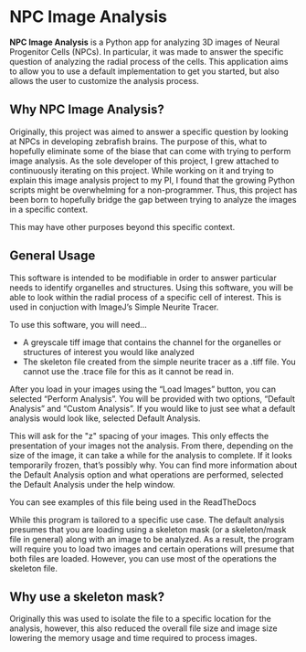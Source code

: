 # NPC Image Analysis
**NPC Image Analysis** is a Python app for analyzing 3D images of Neural Progenitor Cells (NPCs). In particular, it
was made to answer the specific question of analyzing the radial process of the cells. This application
aims to allow you to use a default implementation to get you started, but also allows the user to
customize the analysis process.

## Why NPC Image Analysis?

Originally, this project was aimed to answer a specific question by looking at NPCs in developing zebrafish
brains. The purpose of this, what to hopefully eliminate some of the biase that can come with trying to
perform image analysis. As the sole developer of this project, I grew attached to continuously iterating
on this project. While working on it and trying to explain this image analysis project to my PI, I found
that the growing Python scripts might be overwhelming for a non-programmer. Thus, this project has been 
born to hopefully bridge the gap between trying to analyze the images in a specific context.

This may have other purposes beyond this specific context. 


## General Usage

This software is intended to be modifiable in order to answer particular needs to identify organelles and structures. Using this software, you will be able to look within the radial process of a specific cell of interest. This is used in conjuction with ImageJ’s Simple Neurite Tracer.

To use this software, you will need…

- A greyscale tiff image that contains the channel for the organelles or structures of interest you would like analyzed
- The skeleton file created from the simple neurite tracer as a .tiff file. You cannot use the .trace file for this as it cannot be read in.

After you load in your images using the “Load Images” button, you can selected “Perform Analysis”. You will be provided with two options, “Default Analysis” and “Custom Analysis”. If you would like to just see what a default analysis would look like, selected Default Analysis.

This will ask for the "z" spacing of your images. This only effects the presentation of your images not the analysis. From there, depending on the size of the image, it can take a while for the analysis to complete. If it looks temporarily frozen, that’s possibly why. You can find more information about the Default Analysis option and what operations are performed, selected the Default Analysis under the help window.

You can see examples of this file being used in the ReadTheDocs

While this program is tailored to a specific use case. The default analysis presumes that you are loading using a skeleton mask (or a skeleton/mask file in general) along with an image to be analyzed. As a result, the program will require you to load two images and certain operations will presume that both files are loaded. However, you can use most of the operations the skeleton file.

## Why use a skeleton mask?

Originally this was used to isolate the file to a specific location for the analysis, however, this also reduced the overall file size and image size lowering the memory usage and time required to process images.
